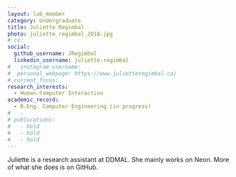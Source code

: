 ```yaml
---
layout: lab_member
category: Undergraduate
title: Juliette Regimbal
photo: juliette_regimbal_2018.jpg
# cv:
social:
  github_username: JRegimbal
  linkedin_username: juliette-regimbal
#   instagram_username:
#  personal_webpage: https://www.julietteregimbal.ca/
# current_focus:
research_interests:
  - Human-Computer Interaction
academic_record:
  - B.Eng. Computer Engineering (in progress)
#   -
# publications:
#   - hold
#   - hold
#   - hold
---
```

Juliette is a research assistant at DDMAL.
She mainly works on Neon. More of what she does is on GitHub.
